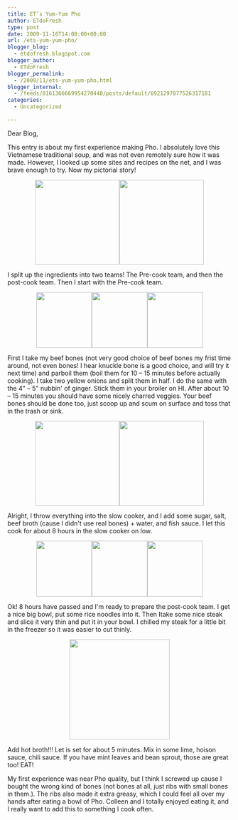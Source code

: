 ```yaml
---
title: ET’s Yum-Yum Pho
author: ETdoFresh
type: post
date: 2009-11-16T14:08:00+00:00
url: /ets-yum-yum-pho/
blogger_blog:
  - etdofresh.blogspot.com
blogger_author:
  - ETdoFresh
blogger_permalink:
  - /2009/11/ets-yum-yum-pho.html
blogger_internal:
  - /feeds/8161366669954270448/posts/default/6921297077526317181
categories:
  - Uncategorized

---
```

Dear Blog,

This entry is about my first experience making Pho. I absolutely love this Vietnamese traditional soup, and was not even remotely sure how it was made. However, I looked up some sites and recipes on the net, and I was brave enough to try. Now my pictorial story!

<p align="center">
  <a href="http://lh4.ggpht.com/_yEPuIWl8ybE/SwFeVi7EOgI/AAAAAAAAApU/qE2omXXV230/s1600/IMG_6324.JPG"><img src="http://lh4.ggpht.com/_yEPuIWl8ybE/SwFeVi7EOgI/AAAAAAAAApU/qE2omXXV230/s288/IMG_6324.JPG" width="190" /></a><a href="http://lh3.ggpht.com/_yEPuIWl8ybE/SwFeVzy6WzI/AAAAAAAAApc/pL6UC4PIluM/s1600/IMG_6335.JPG"><img src="http://lh3.ggpht.com/_yEPuIWl8ybE/SwFeVzy6WzI/AAAAAAAAApc/pL6UC4PIluM/s288/IMG_6335.JPG" width="190" /></a>
</p>

I split up the ingredients into two teams! The Pre-cook team, and then the post-cook team. Then I start with the Pre-cook team.

<p align="center">
  <a href="http://lh6.ggpht.com/_yEPuIWl8ybE/SwFeWkJGyjI/AAAAAAAAAps/uIFDqawGV5g/s1600/IMG_6338.JPG"><img src="http://lh6.ggpht.com/_yEPuIWl8ybE/SwFeWkJGyjI/AAAAAAAAAps/uIFDqawGV5g/s144/IMG_6338.JPG" width="125" /></a><a href="http://lh6.ggpht.com/_yEPuIWl8ybE/SwFeWdo3s0I/AAAAAAAAApk/jbmtMUKg3w8/s1600/IMG_6327.JPG"><img src="http://lh6.ggpht.com/_yEPuIWl8ybE/SwFeWdo3s0I/AAAAAAAAApk/jbmtMUKg3w8/s144/IMG_6327.JPG" width="125" /></a><a href="http://lh3.ggpht.com/_yEPuIWl8ybE/SwFeWz3uHmI/AAAAAAAAAp0/-7Zallc3CNc/s1600/IMG_6339.JPG"><img src="http://lh3.ggpht.com/_yEPuIWl8ybE/SwFeWz3uHmI/AAAAAAAAAp0/-7Zallc3CNc/s144/IMG_6339.JPG" width="125" /></a>
</p>

First I take my beef bones (not very good choice of beef bones my frist time around, not even bones! I hear knuckle bone is a good choice, and will try it next time) and parboil them (boil them for 10 – 15 minutes before actually cooking). I take two yellow onions and split them in half. I do the same with the 4" – 5" nubbin' of ginger. Stick them in your broiler on HI. After about 10 – 15 minutes you should have some nicely charred veggies. Your beef bones should be done too, just scoop up and scum on surface and toss that in the trash or sink.

<p align="center">
  <a href="http://lh5.ggpht.com/_yEPuIWl8ybE/SwFfKXk6wUI/AAAAAAAAAp8/BUibGWgvyGI/s288/IMG_6342.JPG"><img src="http://lh5.ggpht.com/_yEPuIWl8ybE/SwFfKXk6wUI/AAAAAAAAAp8/BUibGWgvyGI/s288/IMG_6342.JPG" width="190" /></a><a href="http://lh5.ggpht.com/_yEPuIWl8ybE/SwFfKpZZPGI/AAAAAAAAAqE/YwksUZgCwhM/s288/IMG_6343.JPG"><img src="http://lh5.ggpht.com/_yEPuIWl8ybE/SwFfKpZZPGI/AAAAAAAAAqE/YwksUZgCwhM/s288/IMG_6343.JPG" width="190" /></a>
</p>

Alright, I throw everything into the slow cooker, and I add some sugar, salt, beef broth (cause I didn't use real bones) + water, and fish sauce. I let this cook for about 8 hours in the slow cooker on low.

<p align="center">
  <a href="http://lh3.ggpht.com/_yEPuIWl8ybE/SwFfK8_m83I/AAAAAAAAAqM/p2vsmo7m8GY/s1600/IMG_6385.JPG"><img src="http://lh3.ggpht.com/_yEPuIWl8ybE/SwFfK8_m83I/AAAAAAAAAqM/p2vsmo7m8GY/s144/IMG_6385.JPG" width="125" /></a><a href="http://lh3.ggpht.com/_yEPuIWl8ybE/SwFfLfCcMxI/AAAAAAAAAqU/xx6n7Js_B6s/s1600/IMG_6386.JPG"><img src="http://lh3.ggpht.com/_yEPuIWl8ybE/SwFfLfCcMxI/AAAAAAAAAqU/xx6n7Js_B6s/s144/IMG_6386.JPG" width="125" /></a><a href="http://lh3.ggpht.com/_yEPuIWl8ybE/SwFfLl_3p6I/AAAAAAAAAqc/b3tVIp1Bn38/s1600/IMG_6388.JPG"><img src="http://lh3.ggpht.com/_yEPuIWl8ybE/SwFfLl_3p6I/AAAAAAAAAqc/b3tVIp1Bn38/s144/IMG_6388.JPG" width="125" /></a>
</p>

Ok! 8 hours have passed and I'm ready to prepare the post-cook team. I get a nice big bowl, put some rice noodles into it. Then Itake some nice steak and slice it very thin and put it in your bowl. I chilled my steak for a little bit in the freezer so it was easier to cut thinly.

<p align="center">
  <a href="http://lh6.ggpht.com/_yEPuIWl8ybE/SwFfZ4cVPnI/AAAAAAAAAqk/9fP5YnjYs-Y/s1600/IMG_6389.JPG"><img src="http://lh6.ggpht.com/_yEPuIWl8ybE/SwFfZ4cVPnI/AAAAAAAAAqk/9fP5YnjYs-Y/s288/IMG_6389.JPG" width="225" /></a>
</p>

Add hot broth!!! Let is set for about 5 minutes. Mix in some lime, hoison sauce, chili sauce. If you have mint leaves and bean sprout, those are great too! EAT!

My first experience was near Pho quality, but I think I screwed up cause I bought the wrong kind of bones (not bones at all, just ribs with small bones in them.). The ribs also made it extra greasy, which I could feel all over my hands after eating a bowl of Pho. Colleen and I totally enjoyed eating it, and I really want to add this to something I cook often.
